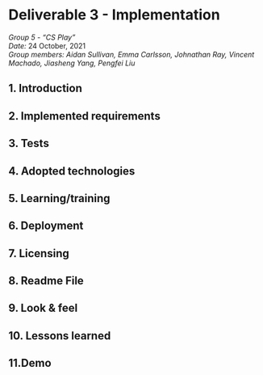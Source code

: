 # Deliverable 3 - Implementation

*Group 5 - “CS Play”*   
*Date:* 24 October, 2021    
*Group members: Aidan Sullivan, Emma Carlsson, Johnathan Ray, Vincent Machado, Jiasheng Yang, Pengfei Liu*    

## 1. Introduction


## 2. Implemented requirements


## 3. Tests


## 4. Adopted technologies


## 5. Learning/training


## 6. Deployment


## 7. Licensing


## 8. Readme File


## 9. Look & feel


## 10. Lessons learned


## 11.Demo

